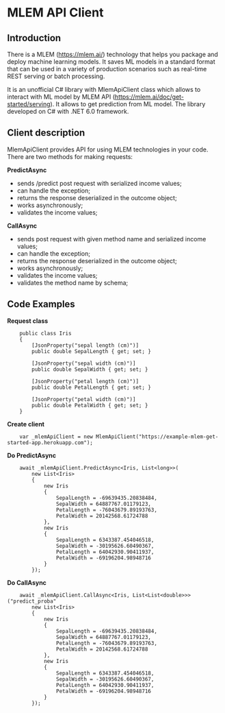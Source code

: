 # MLEM API Client

## Introduction

There is a MLEM (https://mlem.ai/) technology that helps you package and deploy machine learning models.
It saves ML models in a standard format that can be used in a variety of production scenarios such as real-time REST
serving or batch processing.

It is an unofficial C# library with MlemApiClient class which allows to interact with ML model by MLEM API (https://mlem.ai/doc/get-started/serving). 
It allows to get prediction from ML model.
The library developed on C# with .NET 6.0 framework.

## Client description

MlemApiClient provides API for using MLEM technologies in your code. There are two methods for making requests: 

**PredictAsync**
- sends /predict post request with serialized income values;
- can handle the exception;
- returns the response deserialized in the outcome object;
- works asynchronously;
- validates the income values;

**CallAsync**
- sends post request with given method name and serialized income values;
- can handle the exception;
- returns the response deserialized in the outcome object;
- works asynchronously;
- validates the income values;
- validates the method name by schema;

## Code Examples

**Request class**
```
    public class Iris
    {
        [JsonProperty("sepal length (cm)")]
        public double SepalLength { get; set; }

        [JsonProperty("sepal width (cm)")]
        public double SepalWidth { get; set; }

        [JsonProperty("petal length (cm)")]
        public double PetalLength { get; set; }

        [JsonProperty("petal width (cm)")]
        public double PetalWidth { get; set; }
    }
```
	
**Create client**
```
    var _mlemApiClient = new MlemApiClient("https://example-mlem-get-started-app.herokuapp.com");
```

**Do PredictAsync**
```
    await _mlemApiClient.PredictAsync<Iris, List<long>>(
        new List<Iris>
        {
            new Iris
            {
                SepalLength = -69639435.20838484,
                SepalWidth = 64887767.01179123,
                PetalLength = -76043679.89193763,
                PetalWidth = 20142568.61724788
            },
            new Iris
            {
                SepalLength = 6343387.454046518,
                SepalWidth = -30195626.60490367,
                PetalLength = 64042930.90411937,
                PetalWidth = -69196204.98948716
            }
        });
```

**Do CallAsync**
```
    await _mlemApiClient.CallAsync<Iris, List<List<double>>>("predict_proba"
        new List<Iris>
        {
            new Iris
            {
                SepalLength = -69639435.20838484,
                SepalWidth = 64887767.01179123,
                PetalLength = -76043679.89193763,
                PetalWidth = 20142568.61724788
            },
            new Iris
            {
                SepalLength = 6343387.454046518,
                SepalWidth = -30195626.60490367,
                PetalLength = 64042930.90411937,
                PetalWidth = -69196204.98948716
            }
        });
```
